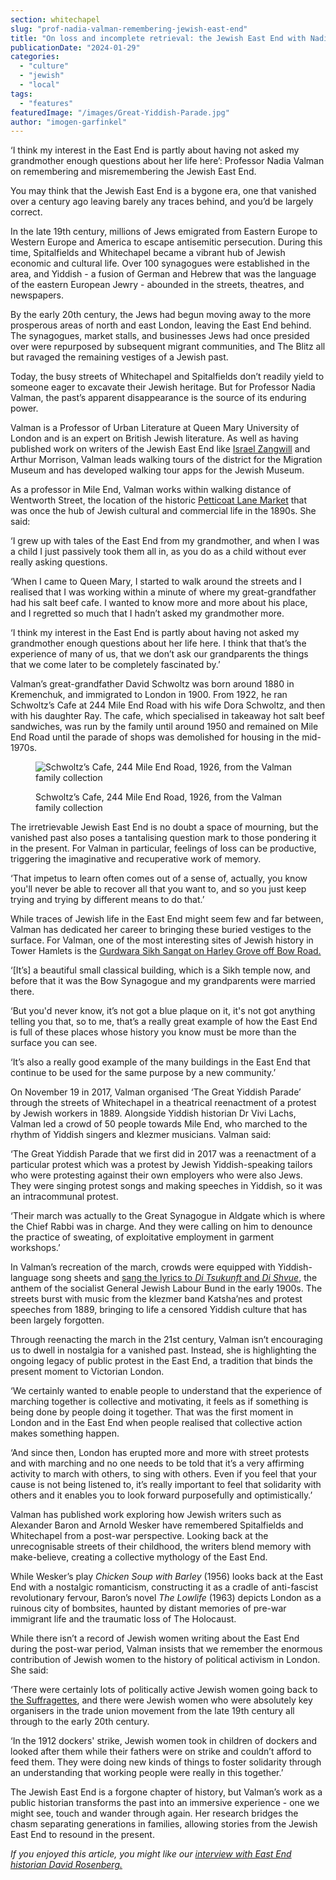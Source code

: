 ```yaml
---
section: whitechapel
slug: "prof-nadia-valman-remembering-jewish-east-end"
title: "On loss and incomplete retrieval: the Jewish East End with Nadia Valman"
publicationDate: "2024-01-29"
categories: 
  - "culture"
  - "jewish"
  - "local"
tags: 
  - "features"
featuredImage: "/images/Great-Yiddish-Parade.jpg"
author: "imogen-garfinkel"
---
```


‘I think my interest in the East End is partly about having not asked my grandmother enough questions about her life here’: Professor Nadia Valman on remembering and misremembering the Jewish East End.

You may think that the Jewish East End is a bygone era, one that vanished over a century ago leaving barely any traces behind, and you’d be largely correct.

In the late 19th century, millions of Jews emigrated from Eastern Europe to Western Europe and America to escape antisemitic persecution. During this time, Spitalfields and Whitechapel became a vibrant hub of Jewish economic and cultural life. Over 100 synagogues were established in the area, and Yiddish - a fusion of German and Hebrew that was the language of the eastern European Jewry - abounded in the streets, theatres, and newspapers. 

By the early 20th century, the Jews had begun moving away to the more prosperous areas of north and east London, leaving the East End behind. The synagogues, market stalls, and businesses Jews had once presided over were repurposed by subsequent migrant communities, and The Blitz all but ravaged the remaining vestiges of a Jewish past. 

Today, the busy streets of Whitechapel and Spitalfields don’t readily yield to someone eager to excavate their Jewish heritage. But for Professor Nadia Valman, the past’s apparent disappearance is the source of its enduring power.

Valman is a Professor of Urban Literature at Queen Mary University of London and is an expert on British Jewish literature. As well as having published work on writers of the Jewish East End like [Israel Zangwill](https://romanroadlondon.com/east-end-writer-israel-zangwill-old-ford-road/#:~:text=Well%20known%20during%20his%20own,and%20immigration%20in%20East%20London.) and Arthur Morrison, Valman leads walking tours of the district for the Migration Museum and has developed walking tour apps for the Jewish Museum.

As a professor in Mile End, Valman works within walking distance of Wentworth Street, the location of the historic [Petticoat Lane Market](https://whitechapellondon.co.uk/petticoat-lane-market-history/) that was once the hub of Jewish cultural and commercial life in the 1890s. She said:

‘I grew up with tales of the East End from my grandmother, and when I was a child I just passively took them all in, as you do as a child without ever really asking questions.

‘When I came to Queen Mary, I started to walk around the streets and I realised that I was working within a minute of where my great-grandfather had his salt beef cafe. I wanted to know more and more about his place, and I regretted so much that I hadn’t asked my grandmother more.

‘I think my interest in the East End is partly about having not asked my grandmother enough questions about her life here. I think that that’s the experience of many of us, that we don’t ask our grandparents the things that we come later to be completely fascinated by.’

Valman’s great-grandfather David Schwoltz was born around 1880 in Kremenchuk, and immigrated to London in 1900. From 1922, he ran Schwoltz’s Cafe at 244 Mile End Road with his wife Dora Schwoltz, and then with his daughter Ray. The cafe, which specialised in takeaway hot salt beef sandwiches, was run by the family until around 1950 and remained on Mile End Road until the parade of shops was demolished for housing in the mid-1970s.

<figure>

![Schwoltz’s Cafe, 244 Mile End Road, 1926, from the Valman family collection ](/images/Schwoltzs-cafe-1926.jpeg)

<figcaption>

Schwoltz’s Cafe, 244 Mile End Road, 1926, from the Valman family collection

</figcaption>

</figure>

The irretrievable Jewish East End is no doubt a space of mourning, but the vanished past also poses a tantalising question mark to those pondering it in the present. For Valman in particular, feelings of loss can be productive, triggering the imaginative and recuperative work of memory.

‘That impetus to learn often comes out of a sense of, actually, you know you'll never be able to recover all that you want to, and so you just keep trying and trying by different means to do that.’ 

While traces of Jewish life in the East End might seem few and far between, Valman has dedicated her career to bringing these buried vestiges to the surface. For Valman, one of the most interesting sites of Jewish history in Tower Hamlets is the [Gurdwara Sikh Sangat on Harley Grove off Bow Road.](https://romanroadlondon.com/harley-grove-gurdwara-sikh-temple-history/)

‘\[It’s\] a beautiful small classical building, which is a Sikh temple now, and before that it was the Bow Synagogue and my grandparents were married there.

‘But you'd never know, it’s not got a blue plaque on it, it's not got anything telling you that, so to me, that’s a really great example of how the East End is full of these places whose history you know must be more than the surface you can see.

‘It’s also a really good example of the many buildings in the East End that continue to be used for the same purpose by a new community.’

On November 19 in 2017, Valman organised ‘The Great Yiddish Parade’ through the streets of Whitechapel in a theatrical reenactment of a protest by Jewish workers in 1889. Alongside Yiddish historian Dr Vivi Lachs, Valman led a crowd of 50 people towards Mile End, who marched to the rhythm of Yiddish singers and klezmer musicians. Valman said:

‘The Great Yiddish Parade that we first did in 2017 was a reenactment of a particular protest which was a protest by Jewish Yiddish-speaking tailors who were protesting against their own employers who were also Jews. They were singing protest songs and making speeches in Yiddish, so it was an intracommunal protest. 

‘Their march was actually to the Great Synagogue in Aldgate which is where the Chief Rabbi was in charge. And they were calling on him to denounce the practice of sweating, of exploitative employment in garment workshops.’

In Valman’s recreation of the march, crowds were equipped with Yiddish-language song sheets and [sang the lyrics to _Di Tsukunft_ and _Di Shvue_](https://www.thejc.com/news/crowd-turns-out-for-the-great-yiddish-parade-in-londons-east-end-l1z20gm7), the anthem of the socialist General Jewish Labour Bund in the early 1900s. The streets burst with music from the klezmer band Katsha’nes and protest speeches from 1889, bringing to life a censored Yiddish culture that has been largely forgotten. 

Through reenacting the march in the 21st century, Valman isn’t encouraging us to dwell in nostalgia for a vanished past. Instead, she is highlighting the ongoing legacy of public protest in the East End, a tradition that binds the present moment to Victorian London. 

‘We certainly wanted to enable people to understand that the experience of marching together is collective and motivating, it feels as if something is being done by people doing it together. That was the first moment in London and in the East End when people realised that collective action makes something happen. 

‘And since then, London has erupted more and more with street protests and with marching and no one needs to be told that it’s a very affirming activity to march with others, to sing with others. Even if you feel that your cause is not being listened to, it’s really important to feel that solidarity with others and it enables you to look forward purposefully and optimistically.’ 

Valman has published work exploring how Jewish writers such as Alexander Baron and Arnold Wesker have remembered Spitalfields and Whitechapel from a post-war perspective. Looking back at the unrecognisable streets of their childhood, the writers blend memory with make-believe, creating a collective mythology of the East End. 

While Wesker’s play _Chicken Soup with Barley_ (1956) looks back at the East End with a nostalgic romanticism, constructing it as a cradle of anti-fascist revolutionary fervour, Baron’s novel _The Lowlife_ (1963) depicts London as a ruinous city of bombsites, haunted by distant memories of pre-war immigrant life and the traumatic loss of The Holocaust. 

While there isn’t a record of Jewish women writing about the East End during the post-war period, Valman insists that we remember the enormous contribution of Jewish women to the history of political activism in London. She said: 

‘There were certainly lots of politically active Jewish women going back to [the Suffragettes](https://romanroadlondon.com/culture/suffragettes/), and there were Jewish women who were absolutely key organisers in the trade union movement from the late 19th century all through to the early 20th century. 

‘In the 1912 dockers' strike, Jewish women took in children of dockers and looked after them while their fathers were on strike and couldn’t afford to feed them. They were doing new kinds of things to foster solidarity through an understanding that working people were really in this together.’

The Jewish East End is a forgone chapter of history, but Valman’s work as a public historian transforms the past into an immersive experience - one we might see, touch and wander through again. Her research bridges the chasm separating generations in families, allowing stories from the Jewish East End to resound in the present. 

_If you enjoyed this article, you might like our [interview with East End historian David Rosenberg.](https://whitechapellondon.co.uk/east-end-historian-david-rosenberg/)_
